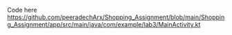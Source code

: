 Code here
https://github.com/peeradechArx/Shopping_Assignment/blob/main/Shopping_Assignment/app/src/main/java/com/example/lab3/MainActivity.kt
